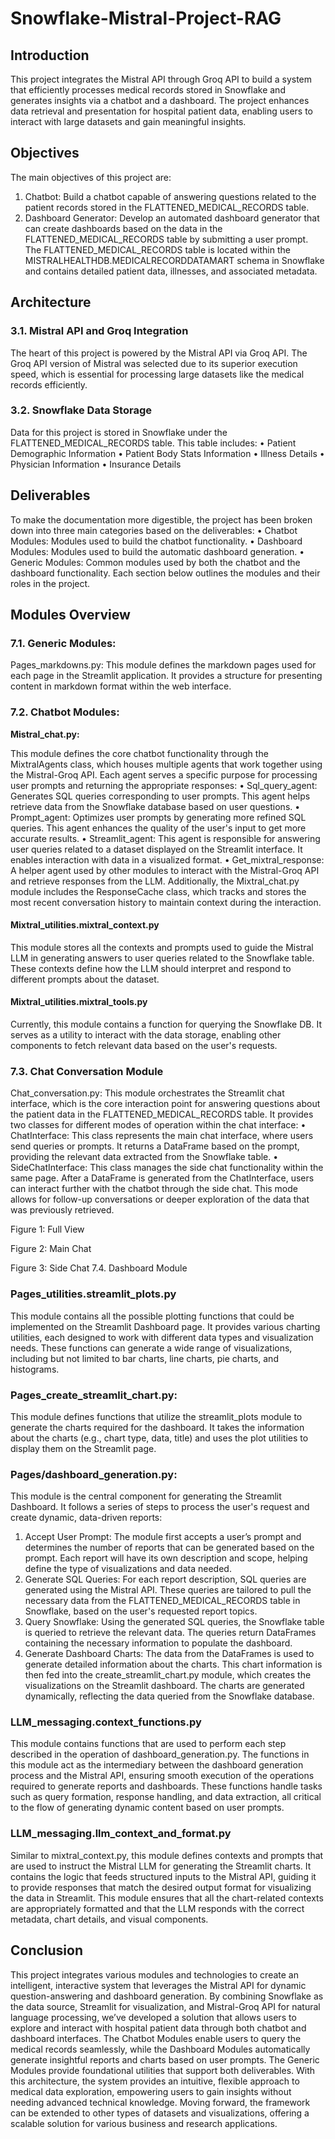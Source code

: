 # Snowflake-Mistral-Project-RAG

## Introduction
This project integrates the Mistral API through Groq API to build a system that efficiently processes medical records stored in Snowflake and generates insights via a chatbot and a dashboard. The project enhances data retrieval and presentation for hospital patient data, enabling users to interact with large datasets and gain meaningful insights.


## Objectives
The main objectives of this project are:
1.	Chatbot: Build a chatbot capable of answering questions related to the patient records stored in the FLATTENED_MEDICAL_RECORDS table.
2.	Dashboard Generator: Develop an automated dashboard generator that can create dashboards based on the data in the FLATTENED_MEDICAL_RECORDS table by submitting a user prompt.
The FLATTENED_MEDICAL_RECORDS table is located within the MISTRALHEALTHDB.MEDICALRECORDDATAMART schema in Snowflake and contains detailed patient data, illnesses, and associated metadata.


## Architecture
### 3.1. Mistral API and Groq Integration
The heart of this project is powered by the Mistral API via Groq API. The Groq API version of Mistral was selected due to its superior execution speed, which is essential for processing large datasets like the medical records efficiently.

### 3.2. Snowflake Data Storage
Data for this project is stored in Snowflake under the FLATTENED_MEDICAL_RECORDS table. This table includes:
•	Patient Demographic Information
•	Patient Body Stats Information
•	Illness Details
•	Physician Information
•	Insurance Details

## Deliverables
To make the documentation more digestible, the project has been broken down into three main categories based on the deliverables:
•	Chatbot Modules: Modules used to build the chatbot functionality.
•	Dashboard Modules: Modules used to build the automatic dashboard generation.
•	Generic Modules: Common modules used by both the chatbot and the dashboard functionality.
Each section below outlines the modules and their roles in the project.

## Modules Overview
### 7.1. Generic Modules:
Pages_markdowns.py:
This module defines the markdown pages used for each page in the Streamlit application. It provides a structure for presenting content in markdown format within the web interface.



### 7.2. Chatbot Modules:

**Mistral_chat.py:** 

This module defines the core chatbot functionality through the MixtralAgents class, which houses multiple agents that work together using the Mistral-Groq API. Each agent serves a specific purpose for processing user prompts and returning the appropriate responses:
•	Sql_query_agent: Generates SQL queries corresponding to user prompts. This agent helps retrieve data from the Snowflake database based on user questions.
•	Prompt_agent: Optimizes user prompts by generating more refined SQL queries. This agent enhances the quality of the user's input to get more accurate results.
•	Streamlit_agent: This agent is responsible for answering user queries related to a dataset displayed on the Streamlit interface. It enables interaction with data in a visualized format.
•	Get_mixtral_response: A helper agent used by other modules to interact with the Mistral-Groq API and retrieve responses from the LLM.
Additionally, the Mixtral_chat.py module includes the ResponseCache class, which tracks and stores the most recent conversation history to maintain context during the interaction.

#### Mixtral_utilities.mixtral_context.py
This module stores all the contexts and prompts used to guide the Mistral LLM in generating answers to user queries related to the Snowflake table. These contexts define how the LLM should interpret and respond to different prompts about the dataset.

#### Mixtral_utilities.mixtral_tools.py
Currently, this module contains a function for querying the Snowflake DB. It serves as a utility to interact with the data storage, enabling other components to fetch relevant data based on the user's requests.



### 7.3. Chat Conversation Module
Chat_conversation.py: 
This module orchestrates the Streamlit chat interface, which is the core interaction point for answering questions about the patient data in the FLATTENED_MEDICAL_RECORDS table. It provides two classes for different modes of operation within the chat interface:
•	ChatInterface: This class represents the main chat interface, where users send queries or prompts. It returns a DataFrame based on the prompt, providing the relevant data extracted from the Snowflake table.
•	SideChatInterface: This class manages the side chat functionality within the same page. After a DataFrame is generated from the ChatInterface, users can interact further with the chatbot through the side chat. This mode allows for follow-up conversations or deeper exploration of the data that was previously retrieved.

 
Figure 1: Full View


 
Figure 2: Main Chat
 
Figure 3: Side Chat
7.4. Dashboard Module
 
### Pages_utilities.streamlit_plots.py
This module contains all the possible plotting functions that could be implemented on the Streamlit Dashboard page. It provides various charting utilities, each designed to work with different data types and visualization needs. These functions can generate a wide range of visualizations, including but not limited to bar charts, line charts, pie charts, and histograms.

### Pages_create_streamlit_chart.py: 
This module defines functions that utilize the streamlit_plots module to generate the charts required for the dashboard. It takes the information about the charts (e.g., chart type, data, title) and uses the plot utilities to display them on the Streamlit page.


### Pages/dashboard_generation.py: 
This module is the central component for generating the Streamlit Dashboard. It follows a series of steps to process the user's request and create dynamic, data-driven reports:
1.	Accept User Prompt: The module first accepts a user’s prompt and determines the number of reports that can be generated based on the prompt. Each report will have its own description and scope, helping define the type of visualizations and data needed.
2.	Generate SQL Queries: For each report description, SQL queries are generated using the Mistral API. These queries are tailored to pull the necessary data from the FLATTENED_MEDICAL_RECORDS table in Snowflake, based on the user's requested report topics.
3.	Query Snowflake: Using the generated SQL queries, the Snowflake table is queried to retrieve the relevant data. The queries return DataFrames containing the necessary information to populate the dashboard.
4.	Generate Dashboard Charts: The data from the DataFrames is used to generate detailed information about the charts. This chart information is then fed into the create_streamlit_chart.py module, which creates the visualizations on the Streamlit dashboard. The charts are generated dynamically, reflecting the data queried from the Snowflake database.

### LLM_messaging.context_functions.py
This module contains functions that are used to perform each step described in the operation of dashboard_generation.py. The functions in this module act as the intermediary between the dashboard generation process and the Mistral API, ensuring smooth execution of the operations required to generate reports and dashboards. These functions handle tasks such as query formation, response handling, and data extraction, all critical to the flow of generating dynamic content based on user prompts.

### LLM_messaging.llm_context_and_format.py
Similar to mixtral_context.py, this module defines contexts and prompts that are used to instruct the Mistral LLM for generating the Streamlit charts. It contains the logic that feeds structured inputs to the Mistral API, guiding it to provide responses that match the desired output format for visualizing the data in Streamlit. This module ensures that all the chart-related contexts are appropriately formatted and that the LLM responds with the correct metadata, chart details, and visual components.

## Conclusion
This project integrates various modules and technologies to create an intelligent, interactive system that leverages the Mistral API for dynamic question-answering and dashboard generation. By combining Snowflake as the data source, Streamlit for visualization, and Mistral-Groq API for natural language processing, we’ve developed a solution that allows users to explore and interact with hospital patient data through both chatbot and dashboard interfaces.
The Chatbot Modules enable users to query the medical records seamlessly, while the Dashboard Modules automatically generate insightful reports and charts based on user prompts. The Generic Modules provide foundational utilities that support both deliverables.
With this architecture, the system provides an intuitive, flexible approach to medical data exploration, empowering users to gain insights without needing advanced technical knowledge. Moving forward, the framework can be extended to other types of datasets and visualizations, offering a scalable solution for various business and research applications.


